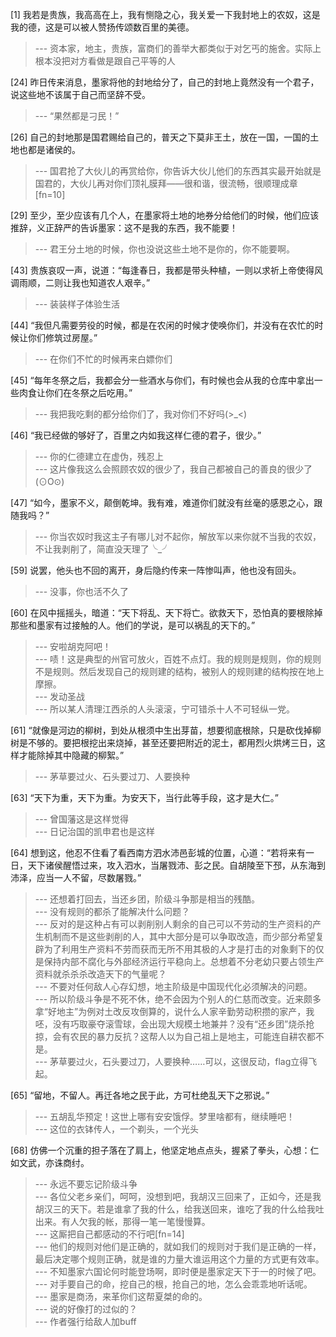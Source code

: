 
[1] 我若是贵族，我高高在上，我有恻隐之心，我关爱一下我封地上的农奴，这是我的德，这是可以被人赞扬传颂数百里的美德。
>--- 资本家，地主，贵族，富商们的善举大都类似于对乞丐的施舍。实际上根本没把对方看做是跟自己平等的人<br>

[24] 昨日传来消息，墨家将他的封地给分了，自己的封地上竟然没有一个君子，说这些地不该属于自己而坚辞不受。
>--- “果然都是刁民！”<br>

[26] 自己的封地那是国君赐给自己的，普天之下莫非王土，放在一国，一国的土地也都是诸侯的。
>--- 国君抢了大伙儿的再赏给你，你告诉大伙儿他们的东西其实最开始就是国君的，大伙儿再对你们顶礼膜拜——很和谐，很流畅，很顺理成章[fn=10]<br>

[29] 至少，至少应该有几个人，在墨家将土地的地券分给他们的时候，他们应该推辞，义正辞严的告诉墨家：这不是我的东西，我不能要！
>--- 君王分土地的时候，你也没说这些土地不是你的，你不能要啊。<br>

[43] 贵族哀叹一声，说道：“每逢春日，我都是带头种植，一则以求祈上帝使得风调雨顺，二则让我也知道农人艰辛。”
>--- 装装样子体验生活<br>

[44] “我但凡需要劳役的时候，都是在农闲的时候才使唤你们，并没有在农忙的时候让你们修筑过房屋。”
>--- 在你们不忙的时候再来白嫖你们<br>

[45] “每年冬祭之后，我都会分一些酒水与你们，有时候也会从我的仓库中拿出一些肉食让你们在冬祭之后吃用。”
>--- 我把我吃剩的都分给你们了，我对你们不好吗(&gt;_&lt;)<br>

[46] “我已经做的够好了，百里之内如我这样仁德的君子，很少。”
>--- 你的仁德建立在虚伪，残忍上<br>
>--- 这片像我这么会照顾农奴的很少了，我自己都被自己的善良的很少了(⊙O⊙)<br>

[47] “如今，墨家不义，颠倒乾坤。我有难，难道你们就没有丝毫的感恩之心，跟随我吗？”
>--- 你当农奴时我这主子有哪儿对不起你，解放军以来你就不当我的农奴，不让我剥削了，简直没天理了╰_╯<br>

[59] 说罢，他头也不回的离开，身后隐约传来一阵惨叫声，他也没有回头。
>--- 没事，你也活不久了<br>

[60] 在风中摇摇头，暗道：“天下将乱、天下将亡。欲救天下，恐怕真的要根除掉那些和墨家有过接触的人。他们的学说，是可以祸乱的天下的。”
>--- 安啦胡克阿吧！<br>
>--- 啧！这是典型的州官可放火，百姓不点灯。我的规则是规则，你的规则不是规则。然后发现自己的规则建的结构，被别人的规则建的结构按在地上摩擦。<br>
>--- 发动圣战<br>
>--- 所以某人清理江西杀的人头滚滚，宁可错杀十人不可轻纵一党。<br>

[61] “就像是河边的柳树，到处从根须中生出芽苗，想要彻底根除，只是砍伐掉柳树是不够的。要把根挖出来烧掉，甚至还要把附近的泥土，都用烈火烘烤三日，这样才能除掉其中隐藏的柳絮。”
>--- 茅草要过火、石头要过刀、人要换种<br>

[63] “天下为重，天下为重。为安天下，当行此等手段，这才是大仁。”
>--- 曾国藩这是这样觉得<br>
>--- 日记治国的凯申君也是这样<br>

[64] 想到这，他忍不住看了看西南方泗水沛邑彭城的位置，心道：“若将来有一日，天下诸侯醒悟过来，攻入泗水，当屠戮沛、彭之民。自胡陵至下邳，从东海到沛泽，应当一人不留，尽数屠戮。”
>--- 还想着打回去，当还乡团，阶级斗争那是相当的残酷。<br>
>--- 没有规则的都杀了能解决什么问题？<br>
>--- 反对的是这种占有可以剥削别人剩余的自己可以不劳动的生产资料的产生机制而不是这些剥削的人，其中大部分是可以争取改造，而少部分希望复辟为了利用生产资料不劳而获而无所不用其极的人才是打击的对象剩下的仅是保持内部不腐化与外部经济运行平稳向上。总想着不分老幼只要占领生产资料就杀杀杀改造天下的气量呢？<br>
>--- 不要对任何敌人心存幻想，地主阶级是中国现代化必须解决的问题。<br>
>--- 所以阶级斗争是不死不休，绝不会因为个别人的仁慈而改变。近来颇多拿“好地主”为例对土改反攻倒算的，说什么人家辛勤劳动积攒的家产，我呸，没有巧取豪夺滚雪球，会出现大规模土地兼并？没有“还乡团”烧杀抢掠，会有农民的暴力反抗？这帮人以为自己祖上是地主，可能连自耕农都不是。<br>
>--- 茅草要过火，石头要过刀，人要换种……可以，这很反动，flag立得飞起。<br>

[65] “留地，不留人。再迁各地之民于此，方可杜绝乱天下之邪说。”
>--- 五胡乱华预定！这世上哪有安安饿俘。梦里啥都有，继续睡吧！<br>
>--- 这位的衣钵传人，一个剃头，一个光头<br>

[68] 仿佛一个沉重的担子落在了肩上，他坚定地点点头，握紧了拳头，心想：仁如文武，亦诛商纣。
>--- 永远不要忘记阶级斗争<br>
>--- 各位父老乡亲们，呵呵，没想到吧，我胡汉三回来了，正如今，还是我胡汉三的天下。若是谁拿了我的什么，给我送回来，谁吃了我的什么给我吐出来。有人欠我的帐，那得一笔一笔慢慢算。<br>
>--- 这厮把自己都感动的不行吧[fn=14]<br>
>--- 他们的规则对他们是正确的，就如我们的规则对于我们是正确的一样，最后决定哪个规则正确，就是谁的力量大谁运用这个力量的方式更有效率。<br>
>--- 不知墨家六国论何时能登场啊，即时便是墨家定天下于一的时候了吧。<br>
>--- 对手要自己的命，挖自己的根，抢自己的地，怎么会乖乖地听话呢。<br>
>--- 墨家是商汤，来革你们这帮夏桀的命的。<br>
>--- 说的好像打的过似的？<br>
>--- 作者强行给敌人加buff<br>
